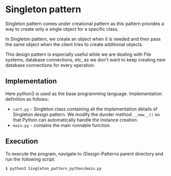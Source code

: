 # Singleton pattern

Singleton pattern comes under creational pattern as this pattern provides a way to create only a single object for a specific class.

In Singleton pattern, we create an object when it is needed and then pass the same object when the client tries to create additional objects.

This design pattern is especially useful while we are dealing with File systems, database connections, etc, as we don't want to keep creating new database connections for every operation.

## Implementation

Here python3 is used as the base programming language. Implementation definition as follows:

- `cart.py` - Singleton class containing all the implementation details of Singleton design pattern. We modify the dunder method `__new__()` so that Python can automatically handle the instance creation.
- `main.py` - contains the main runnable function.

## Execution

To execute the program, navigate to /Design-Patterns parent directory and run the following script:

```sh
$ python3 Singleton_pattern_python/main.py
```
